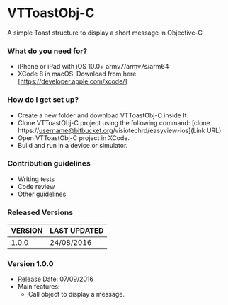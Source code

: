 # VTToastObj-C
A simple Toast structure to display a short message in Objective-C

### What do you need for? ###

* iPhone or iPad with iOS 10.0+ armv7/armv7s/arm64
* XCode 8 in macOS. Download from here. [https://developer.apple.com/xcode/]


### How do I get set up? ###

* Create a new folder and download VTToastObj-C inside It.  
* Clone VTToastObj-C project using the following command: [clone https://username@bitbucket.org/visiotechrd/easyview-ios](Link URL)
* Open VTToastObj-C project in XCode.
* Build and run in a device or simulator.

### Contribution guidelines ###

* Writing tests
* Code review
* Other guidelines

### Released Versions ###

|VERSION   |LAST UPDATED |
|--------- |------------ |
|1.0.0     |24/08/2016   |

### Version 1.0.0 ###

* Release Date: 07/09/2016
* Main features:
	* Call object to display a message.
	

